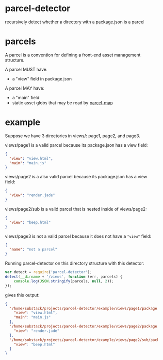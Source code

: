 # parcel-detector

recursively detect whether a directory with a package.json is a parcel

# parcels

A parcel is a convention for defining a front-end asset management structure.

A parcel MUST have:

* a "view" field in package.json

A parcel MAY have:

* a "main" field
* static asset globs that may be read by
[parcel-map](https://npmjs.org/package/parcel-map)

# example

Suppose we have 3 directories in views/: page1, page2, and page3.

views/page1 is a valid parcel because its package.json has a view field:

``` json
{
  "view": "view.html",
  "main": "main.js"
}
```

views/page2 is a also valid parcel because its package.json has a view field:

``` json
{
  "view": "render.jade"
}
```

views/page2/sub is a valid parcel that is nested inside of views/page2:

``` json
{
  "view": "beep.html"
}
```

views/page3 is not a valid parcel because it does not have a `"view"` field:

``` json
{
  "name": "not a parcel"
}
```

Running parcel-detector on this directory structure with this detector:

``` js
var detect = require('parcel-detector');
detect(__dirname + '/views', function (err, parcels) {
    console.log(JSON.stringify(parcels, null, 2));
});
```

gives this output:

``` json
{
  "/home/substack/projects/parcel-detector/example/views/page1/package.json": {
    "view": "view.html",
    "main": "main.js"
  },
  "/home/substack/projects/parcel-detector/example/views/page2/package.json": {
    "view": "render.jade"
  },
  "/home/substack/projects/parcel-detector/example/views/page2/sub/package.json": {
    "view": "beep.html"
  }
}
```

